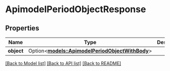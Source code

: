 # ApimodelPeriodObjectResponse

## Properties

Name | Type | Description | Notes
------------ | ------------- | ------------- | -------------
**object** | Option<[**models::ApimodelPeriodObjectWithBody**](apimodel.ObjectWithBody.md)> |  | [optional]

[[Back to Model list]](../README.md#documentation-for-models) [[Back to API list]](../README.md#documentation-for-api-endpoints) [[Back to README]](../README.md)


